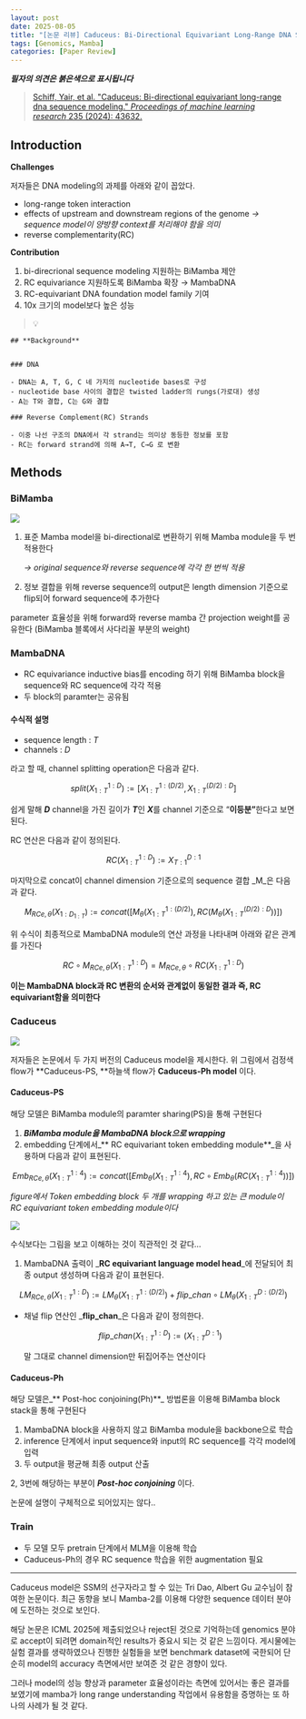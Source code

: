 ```yaml
---
layout: post
date: 2025-08-05
title: "[논문 리뷰] Caduceus: Bi-Directional Equivariant Long-Range DNA Sequence Modeling"
tags: [Genomics, Mamba]
categories: [Paper Review]
---
```


<span class="notion-red">_**필자의 의견은 붉은색으로 표시됩니다**_</span>


> [Schiff, Yair, et al. "Caduceus: Bi-directional equivariant long-range dna sequence modeling." ](https://pmc.ncbi.nlm.nih.gov/articles/PMC12189541/)[_Proceedings of machine learning research_](https://pmc.ncbi.nlm.nih.gov/articles/PMC12189541/)[ 235 (2024): 43632.](https://pmc.ncbi.nlm.nih.gov/articles/PMC12189541/)



## Introduction


**Challenges**


저자들은 DNA modeling의 과제를 아래와 같이 꼽았다.

- long-range token interaction
- effects of upstream and downstream regions of the genome 
_→ sequence model이 양방향 context를 처리해야 함을 의미_
- reverse complementarity(RC)

**Contribution**

1. bi-direcrional sequence modeling 지원하는 BiMamba 제안
1. RC equivariance 지원하도록 BiMamba 확장 → MambaDNA
1. RC-equivariant DNA foundation model family 기여
1. 10x 크기의 model보다 높은 성능

> 💡 


	## **Background**


	### DNA

	- DNA는 A, T, G, C 네 가지의 nucleotide bases로 구성
	- nucleotide base 사이의 결합은 twisted ladder의 rungs(가로대) 생성
	- A는 T와 결합, C는 G와 결합

	### Reverse Complement(RC) Strands

	- 이중 나선 구조의 DNA에서 각 strand는 의미상 동등한 정보를 포함
	- RC는 forward strand에 의해 A→T, C→G 로 변환


## Methods



### BiMamba


![](https://prod-files-secure.s3.us-west-2.amazonaws.com/542b861c-36a8-4051-84e5-8804b6728dba/2c247d59-7815-4980-99f0-8f0d21f445a7/image.png?X-Amz-Algorithm=AWS4-HMAC-SHA256&X-Amz-Content-Sha256=UNSIGNED-PAYLOAD&X-Amz-Credential=ASIAZI2LB466TKT4IYX4%2F20251010%2Fus-west-2%2Fs3%2Faws4_request&X-Amz-Date=20251010T100112Z&X-Amz-Expires=3600&X-Amz-Security-Token=IQoJb3JpZ2luX2VjEFIaCXVzLXdlc3QtMiJHMEUCIQCIaQBcACtuP6B4jtOHqEv6KrqJqFwFaMf1RT0rVY7U%2BAIgDtSpT0vi3zUaWAePXO8TMbNJN32343KRmO6wL4SfMuoqiAQI6v%2F%2F%2F%2F%2F%2F%2F%2F%2F%2FARAAGgw2Mzc0MjMxODM4MDUiDPGyMjSEjk1CO%2FcqpSrcAwhtUm86fWy%2BFi%2F3ucURkLxamT3Fh%2Fjs3ZujDK%2BCUU7CN9vuD1H%2B5FovHpLsMictrRQGcBaRq6hFcTQWHFMSvHJUZ7wF6TnYbeXafv%2BQC0llxL7P%2BpqgJSRWn7XGyryjiNL5TMcwLLFA0uyrPl4sny1EZpOJUBSG4TbQfTh%2FpXTMjIB3zmewu3EAI68f5iaX9ChEl8oUVFuFMpM4yYVieEyu%2Bty3rnvTr3fWKF1LByL%2FGVAmFOO39AE3knvZRJmkN0ed3qnAMJFuJa43ZjWhak5p%2BnV%2F513OIcLwYupv%2B8CFzJWvZmuK19qCtpJ9C4sixpMP0tfTqO%2BOgXpeR5uIBuFDaicqv1ogr%2BawQd%2BX7uhYc02%2BKq5bizwAMDbjnd4BdAcR2bM90Xla5%2FWstrOe3Cm8C1baJ6B6HK1nQ9Ja%2FOQiicwfw2zXFT4laCMBUU0J0GqNnnv4knVaSr9nFixp1A7TXUxmyqUojpyYkYMGVpquIj80Kh73Pb9q%2FQSohYzkdAPpKi4a%2BISDKgjZKNOuAP2VKAtCushzS77dWqXJ2iL2Bl0YnI4haMrrLseSdUvb%2Bg6wd%2FqZHWBK6gxldV0JDMuNSdA8fPe3C1wWSwVhry%2Bv%2BSar8%2FxAkOIrm4mWMJqfo8cGOqUBN6CrkmopzPLFJI%2FGOBYOP5W2zA6KmjaeBGFhX8jVb0oPDrBWrPJxv%2BvLZr8g9b11Bh80MlXO3uifYiOA6IGlSxw8g2587J%2FHUaE9Og1yAoJzPSEudEo5OWeFZD6I3h7n4EFtjPSx8KHJvtCF4QHWx3s%2BlVqie2o8oH2%2BXO%2BtVVb9Rh6xfnX5Kon7aEdtEgOFg84BeN7likmb4FStCm42zubimDjR&X-Amz-Signature=3a673cbb6b4b5dc49f54ed328f274a52b01ce4f8cc5dfb00cb15fff07a4a6961&X-Amz-SignedHeaders=host&x-amz-checksum-mode=ENABLED&x-id=GetObject)

1. 표준 Mamba model을 bi-directional로 변환하기 위해 Mamba module을 두 번 적용한다

	_→ original sequence와 reverse sequence에 각각 한 번씩 적용_

1. 정보 결합을 위해 reverse sequence의 output은 length dimension 기준으로 flip되어 forward sequence에 추가한다

parameter 효율성을 위해 forward와 reverse mamba 간 projection weight를 공유한다 (BiMamba 블록에서 사다리꼴 부분의 weight)



### MambaDNA

- RC equivariance inductive bias를 encoding 하기 위해 BiMamba block을 sequence와 RC sequence에 각각 적용
- 두 block의 paramter는 공유됨


#### 수식적 설명

- sequence length : _T_
- channels : _D_

라고 할 때,  channel splitting operation은 다음과 같다.


$$
split(X^{1:D}_{1:T}):=[X^{1:(D/2)}_{1:T},X^{(D/2):D}_{1:T}]
$$


<span class="notion-red">쉽게 말해 </span><span class="notion-red">_**D**_</span><span class="notion-red"> channel을 가진 길이가 </span><span class="notion-red">_**T**_</span><span class="notion-red">인 </span><span class="notion-red">_**X**_</span><span class="notion-red">를 channel 기준으로 “</span><span class="notion-red">**이등분”**</span><span class="notion-red">한다고 보면 된다.</span>


RC 연산은 다음과 같이 정의된다.


$$
RC(X^{1:D}_{1:T}):=X^{D:1}_{T:1}
$$


마지막으로 concat이 channel dimension 기준으로의 sequence 결합 _M_은 다음과 같다.


$$
M_{RCe,\theta}(X_{1:D_{1:T}}):=concat([M_{\theta}(X^{1:(D/2)}_{1:T}),RC(M_{\theta}(X^{(D/2):D}_{1:T}))])
$$


위 수식이 최종적으로 MambaDNA module의 연산 과정을 나타내며 아래와 같은 관계를 가진다


$$
RC\circ M_{RCe,\theta}(X^{1:D}_{1:T}) = M_{RCe,\theta} \circ RC(X^{1:D}_{1:T})
$$


**이는 MambaDNA block과 RC 변환의 순서와 관계없이 동일한 결과 즉, RC equivariant함을 의미한다**



### Caduceus


![](https://prod-files-secure.s3.us-west-2.amazonaws.com/542b861c-36a8-4051-84e5-8804b6728dba/f94a60d7-8145-473b-aef9-7c68d3ec604a/image.png?X-Amz-Algorithm=AWS4-HMAC-SHA256&X-Amz-Content-Sha256=UNSIGNED-PAYLOAD&X-Amz-Credential=ASIAZI2LB466TKT4IYX4%2F20251010%2Fus-west-2%2Fs3%2Faws4_request&X-Amz-Date=20251010T100112Z&X-Amz-Expires=3600&X-Amz-Security-Token=IQoJb3JpZ2luX2VjEFIaCXVzLXdlc3QtMiJHMEUCIQCIaQBcACtuP6B4jtOHqEv6KrqJqFwFaMf1RT0rVY7U%2BAIgDtSpT0vi3zUaWAePXO8TMbNJN32343KRmO6wL4SfMuoqiAQI6v%2F%2F%2F%2F%2F%2F%2F%2F%2F%2FARAAGgw2Mzc0MjMxODM4MDUiDPGyMjSEjk1CO%2FcqpSrcAwhtUm86fWy%2BFi%2F3ucURkLxamT3Fh%2Fjs3ZujDK%2BCUU7CN9vuD1H%2B5FovHpLsMictrRQGcBaRq6hFcTQWHFMSvHJUZ7wF6TnYbeXafv%2BQC0llxL7P%2BpqgJSRWn7XGyryjiNL5TMcwLLFA0uyrPl4sny1EZpOJUBSG4TbQfTh%2FpXTMjIB3zmewu3EAI68f5iaX9ChEl8oUVFuFMpM4yYVieEyu%2Bty3rnvTr3fWKF1LByL%2FGVAmFOO39AE3knvZRJmkN0ed3qnAMJFuJa43ZjWhak5p%2BnV%2F513OIcLwYupv%2B8CFzJWvZmuK19qCtpJ9C4sixpMP0tfTqO%2BOgXpeR5uIBuFDaicqv1ogr%2BawQd%2BX7uhYc02%2BKq5bizwAMDbjnd4BdAcR2bM90Xla5%2FWstrOe3Cm8C1baJ6B6HK1nQ9Ja%2FOQiicwfw2zXFT4laCMBUU0J0GqNnnv4knVaSr9nFixp1A7TXUxmyqUojpyYkYMGVpquIj80Kh73Pb9q%2FQSohYzkdAPpKi4a%2BISDKgjZKNOuAP2VKAtCushzS77dWqXJ2iL2Bl0YnI4haMrrLseSdUvb%2Bg6wd%2FqZHWBK6gxldV0JDMuNSdA8fPe3C1wWSwVhry%2Bv%2BSar8%2FxAkOIrm4mWMJqfo8cGOqUBN6CrkmopzPLFJI%2FGOBYOP5W2zA6KmjaeBGFhX8jVb0oPDrBWrPJxv%2BvLZr8g9b11Bh80MlXO3uifYiOA6IGlSxw8g2587J%2FHUaE9Og1yAoJzPSEudEo5OWeFZD6I3h7n4EFtjPSx8KHJvtCF4QHWx3s%2BlVqie2o8oH2%2BXO%2BtVVb9Rh6xfnX5Kon7aEdtEgOFg84BeN7likmb4FStCm42zubimDjR&X-Amz-Signature=e550e965ee1eefdc87880b6c37b8656b719caab5eec266fdc425dad1a6cfeb02&X-Amz-SignedHeaders=host&x-amz-checksum-mode=ENABLED&x-id=GetObject)


저자들은 논문에서 두 가지 버전의 Caduceus model을 제시한다. 위 그림에서 검정색 flow가 **Caduceus-PS, **하늘색 flow가 **Caduceus-Ph model** 이다.



#### Caduceus-PS


해당 모델은 BiMamba module의 paramter sharing(PS)을 통해 구현된다

1. _**BiMamba module을 MambaDNA block으로 wrapping**_
1. embedding 단계에서_** RC equivariant token embedding module**_을 사용하며 다음과 같이 표현된다.

$$
Emb_{RCe,\theta}(X^{1:4}_{1:T}):=concat([Emb_{\theta}(X^{1:4}_{1:T}),RC \circ Emb_{\theta}(RC(X^{1:4}_{1:T}))])
$$


_figure에서 Token embedding block 두 개를 wrapping 하고 있는 큰 module이 RC equivariant token embedding module이다_


![](https://prod-files-secure.s3.us-west-2.amazonaws.com/542b861c-36a8-4051-84e5-8804b6728dba/b175e4da-71eb-4e91-8c23-a06dabe673c9/image.png?X-Amz-Algorithm=AWS4-HMAC-SHA256&X-Amz-Content-Sha256=UNSIGNED-PAYLOAD&X-Amz-Credential=ASIAZI2LB466TKT4IYX4%2F20251010%2Fus-west-2%2Fs3%2Faws4_request&X-Amz-Date=20251010T100112Z&X-Amz-Expires=3600&X-Amz-Security-Token=IQoJb3JpZ2luX2VjEFIaCXVzLXdlc3QtMiJHMEUCIQCIaQBcACtuP6B4jtOHqEv6KrqJqFwFaMf1RT0rVY7U%2BAIgDtSpT0vi3zUaWAePXO8TMbNJN32343KRmO6wL4SfMuoqiAQI6v%2F%2F%2F%2F%2F%2F%2F%2F%2F%2FARAAGgw2Mzc0MjMxODM4MDUiDPGyMjSEjk1CO%2FcqpSrcAwhtUm86fWy%2BFi%2F3ucURkLxamT3Fh%2Fjs3ZujDK%2BCUU7CN9vuD1H%2B5FovHpLsMictrRQGcBaRq6hFcTQWHFMSvHJUZ7wF6TnYbeXafv%2BQC0llxL7P%2BpqgJSRWn7XGyryjiNL5TMcwLLFA0uyrPl4sny1EZpOJUBSG4TbQfTh%2FpXTMjIB3zmewu3EAI68f5iaX9ChEl8oUVFuFMpM4yYVieEyu%2Bty3rnvTr3fWKF1LByL%2FGVAmFOO39AE3knvZRJmkN0ed3qnAMJFuJa43ZjWhak5p%2BnV%2F513OIcLwYupv%2B8CFzJWvZmuK19qCtpJ9C4sixpMP0tfTqO%2BOgXpeR5uIBuFDaicqv1ogr%2BawQd%2BX7uhYc02%2BKq5bizwAMDbjnd4BdAcR2bM90Xla5%2FWstrOe3Cm8C1baJ6B6HK1nQ9Ja%2FOQiicwfw2zXFT4laCMBUU0J0GqNnnv4knVaSr9nFixp1A7TXUxmyqUojpyYkYMGVpquIj80Kh73Pb9q%2FQSohYzkdAPpKi4a%2BISDKgjZKNOuAP2VKAtCushzS77dWqXJ2iL2Bl0YnI4haMrrLseSdUvb%2Bg6wd%2FqZHWBK6gxldV0JDMuNSdA8fPe3C1wWSwVhry%2Bv%2BSar8%2FxAkOIrm4mWMJqfo8cGOqUBN6CrkmopzPLFJI%2FGOBYOP5W2zA6KmjaeBGFhX8jVb0oPDrBWrPJxv%2BvLZr8g9b11Bh80MlXO3uifYiOA6IGlSxw8g2587J%2FHUaE9Og1yAoJzPSEudEo5OWeFZD6I3h7n4EFtjPSx8KHJvtCF4QHWx3s%2BlVqie2o8oH2%2BXO%2BtVVb9Rh6xfnX5Kon7aEdtEgOFg84BeN7likmb4FStCm42zubimDjR&X-Amz-Signature=d85087c8801bd9b412f777e6d40992e87ac305320d8a5751fe80dbf5b65b2458&X-Amz-SignedHeaders=host&x-amz-checksum-mode=ENABLED&x-id=GetObject)


<span class="notion-red">수식보다는 그림을 보고 이해하는 것이 직관적인 것 같다…</span>

1. MambaDNA 출력이 _**RC equivariant language model head**_에 전달되어 최종 output 생성하며 다음과 같이 표현된다.

$$
LM_{RCe,\theta}(X^{1:D}_{1:T}):= LM_{\theta}(X^{1:(D/2)}_{1:T})+flip\_chan\circ LM_{\theta}(X^{D:(D/2)}_{1:T})
$$

- 채널 flip 연산인 _**flip\_chan**_은 다음과 같이 정의한다.

	$$
	flip\_chan(X^{1:D}_{1:T}):=(X^{D:1}_{1:T})
	$$


	말 그대로 channel dimension만 뒤집어주는 연산이다



#### Caduceus-Ph


해당 모델은_** Post-hoc conjoining(Ph)**_ 방법론을 이용해 BiMamba block stack을 통해 구현된다

1. MambaDNA block을 사용하지 않고 BiMamba module을 backbone으로 학습
1. inference 단계에서 input sequence와 input의 RC sequence를 각각 model에 입력
1. 두 output을 평균해 최종 output 산출

2, 3번에 해당하는 부분이 _**Post-hoc conjoining**_ 이다.


<span class="notion-red">논문에 설명이 구체적으로 되어있지는 않다..</span>



### Train

- 두 모델 모두 pretrain 단계에서 MLM을 이용해 학습
- Caduceus-Ph의 경우 RC sequence 학습을 위한 augmentation 필요

---


<span class="notion-red">Caduceus model은 SSM의 선구자라고 할 수 있는 Tri Dao, Albert Gu 교수님이 참여한 논문이다. 최근 동향을 보니 Mamba-2를 이용해 다양한 sequence 데이터 분야에 도전하는 것으로 보인다.</span>


<span class="notion-red">해당 논문은 ICML 2025에 제출되었으나 reject된 것으로 기억하는데 genomics 분야로 accept이 되려면 domain적인 results가 중요시 되는 것 같은 느낌이다. 게시물에는 실험 결과를 생략하였으나 진행한 실험들을 보면 benchmark dataset에 국한되어 단순히 model의 accuracy 측면에서만 보여준 것 같은 경향이 있다.</span>


<span class="notion-red">그러나 model의 성능 향상과 parameter 효율성이라는 측면에 있어서는 좋은 결과를 보였기에 mamba가 long range understanding 작업에서 유용함을 증명하는 또 하나의 사례가 될 것 같다.</span>

